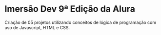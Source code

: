 # Imersão Dev 9ª Edição da Alura

Criação de 05 projetos utilizando conceitos de lógica de programação com uso de Javascript, HTML e CSS.
